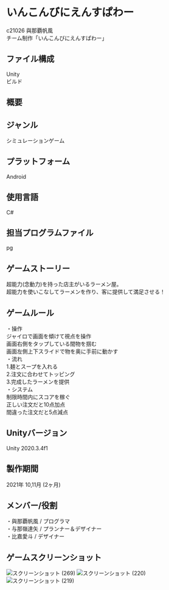# いんこんびにえんすぱわー
c21026 與那覇帆風  
チーム制作「いんこんびにえんすぱわー」

## ファイル構成
Unity  
ビルド

## 概要

## ジャンル
シミュレーションゲーム

## プラットフォーム
Android

## 使用言語
C#

## 担当プログラムファイル
pg

## ゲームストーリー
超能力(念動力)を持った店主がいるラーメン屋。  
超能力を使いこなしてラーメンを作り、客に提供して満足させる！

## ゲームルール
・操作  
ジャイロで画面を傾けて視点を操作  
画面右側をタップしている間物を掴む  
画面左側上下スライドで物を奥に手前に動かす  
・流れ  
1.麺とスープを入れる  
2.注文に合わせてトッピング  
3.完成したラーメンを提供  
・システム  
制限時間内にスコアを稼ぐ  
正しい注文だと10点加点  
間違った注文だと5点減点

## Unityバージョン
Unity 2020.3.4f1

## 製作期間
2021年 10,11月 (2ヶ月)

## メンバー/役割
・與那覇帆風 / プログラマ  
・与那嶺達矢 / プランナー＆デザイナー  
・比嘉愛斗 / デザイナー

## ゲームスクリーンショット
![スクリーンショット (269)](https://user-images.githubusercontent.com/84373723/169730424-6b2689a0-2e8c-4885-89d1-c201f95df334.png)
![スクリーンショット (220)](https://user-images.githubusercontent.com/84373723/169730983-ca5b1bfa-0123-4b69-8d96-a5aa5329d2e0.png)
![スクリーンショット (219)](https://user-images.githubusercontent.com/84373723/169730990-27b64ab3-d5bc-46b4-ace6-2c70b6af2219.png)
